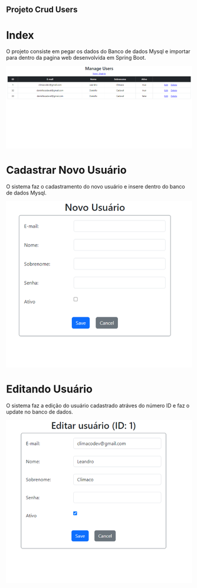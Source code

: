 ## Projeto Crud Users ##

# Index #
<p>O projeto consiste em pegar os dados do Banco de dados Mysql e importar para dentro da pagina web desenvolvida em Spring Boot.</p>
<img src="https://github.com/Climacobnu/Crud-Users/blob/main/1.png">

# Cadastrar Novo Usuário #
<p>O sistema faz o cadastramento do novo usuário e insere dentro do banco de dados Mysql.</p>
<img src="https://github.com/Climacobnu/Crud-Users/blob/main/2.png">

# Editando Usuário #
<p>O sistema faz a edição do usuário cadastrado atráves do número ID e faz o update no banco de dados.</p>
<img src="https://github.com/Climacobnu/Crud-Users/blob/main/3.png">
